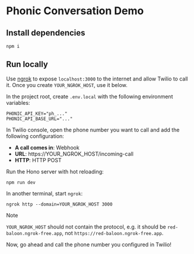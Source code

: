 # Phonic Conversation Demo

## Install dependencies

```
npm i
```

## Run locally

Use [ngrok](https://ngrok.com) to expose `localhost:3000` to the internet and allow Twilio to call it.
Once you create `YOUR_NGROK_HOST`, use it below.

In the project root, create `.env.local` with the following environment variables:

```
PHONIC_API_KEY="ph_..."
PHONIC_API_BASE_URL="..."
```

In Twilio console, open the phone number you want to call and add the following configuration:

* __A call comes in__: Webhook
* __URL__: https://YOUR_NGROK_HOST/incoming-call
* __HTTP__: HTTP POST

Run the Hono server with hot reloading:

```
npm run dev
```

In another terminal, start `ngrok`:

```
ngrok http --domain=YOUR_NGROK_HOST 3000
```

> [!NOTE]
> `YOUR_NGROK_HOST` should not contain the protocol, e.g. it should be `red-baloon.ngrok-free.app`, not `https://red-baloon.ngrok-free.app`.


Now, go ahead and call the phone number you configured in Twilio!
